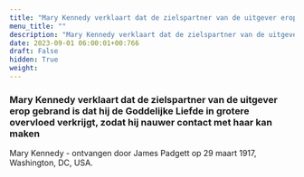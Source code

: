 ```yaml
---
title: "Mary Kennedy verklaart dat de zielspartner van de uitgever erop gebrand is dat hij de Goddelijke Liefde in grotere overvloed verkrijgt, zodat hij nauwer contact met haar kan maken"
menu_title: ""
description: "Mary Kennedy verklaart dat de zielspartner van de uitgever erop gebrand is dat hij de Goddelijke Liefde in grotere overvloed verkrijgt, zodat hij nauwer contact met haar kan maken"
date: 2023-09-01 06:00:01+00:766
draft: False
hidden: True
weight:
---
```

### Mary Kennedy verklaart dat de zielspartner van de uitgever erop gebrand is dat hij de Goddelijke Liefde in grotere overvloed verkrijgt, zodat hij nauwer contact met haar kan maken

Mary Kennedy - ontvangen door James Padgett op 29 maart 1917, Washington, DC, USA.
